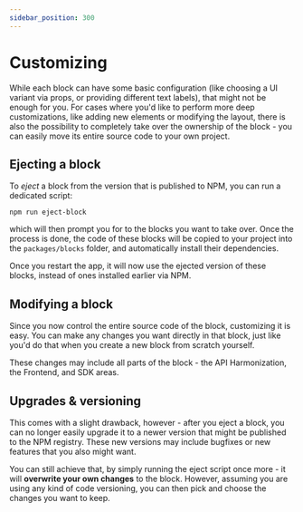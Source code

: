 ```yaml
---
sidebar_position: 300
---
```


# Customizing

While each block can have some basic configuration (like choosing a UI variant via props, or providing different text labels), that might not be enough for you. For cases where you'd like to perform more deep customizations, like adding new elements or modifying the layout, there is also the possibility to completely take over the ownership of the block - you can easily move its entire source code to your own project.

## Ejecting a block

To _eject_ a block from the version that is published to NPM, you can run a dedicated script:

```shell
npm run eject-block
```

which will then prompt you for to the blocks you want to take over. Once the process is done, the code of these blocks will be copied to your project into the `packages/blocks` folder, and automatically install their dependencies.

Once you restart the app, it will now use the ejected version of these blocks, instead of ones installed earlier via NPM.

## Modifying a block

Since you now control the entire source code of the block, customizing it is easy. You can make any changes you want directly in that block, just like you'd do that when you create a new block from scratch yourself.

These changes may include all parts of the block - the API Harmonization, the Frontend, and SDK areas.

## Upgrades & versioning

This comes with a slight drawback, however - after you eject a block, you can no longer easily upgrade it to a newer version that might be published to the NPM registry. These new versions may include bugfixes or new features that you also might want.

You can still achieve that, by simply running the eject script once more - it will **overwrite your own changes** to the block. However, assuming you are using any kind of code versioning, you can then pick and choose the changes you want to keep.
